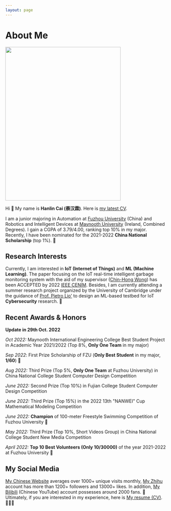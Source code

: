 ```yaml
---
layout: page
---
```


# About Me

<img src="https://www.caihanlin.com/caihanlin.jpg" class="floatpic" width="360" height="480">

Hi 👋 My name is **Hanlin Cai (蔡汉霖)**. Here is [my latest CV].  

I am a junior majoring in Automation at [Fuzhou University] (China) and Robotics and Intelligent Devices at [Maynooth University] (Ireland, Combined Degrees). I gain a CGPA of 3.79/4.00, ranking top 10% in my major. Recently, I have been nominated for the 2021-2022 **China National Scholarship** (top 1%). 🎊

## Research Interests

Currently, I am interested in **IoT (Internet of Things)** and **ML (Machine Learning)**. The paper focusing on the IoT real-time intelligent garbage monitoring system with the aid of my supervisor ([Chin-Hong Wong]) has been ACCEPTED by 2022  [IEEE CENIM]. Besides, I am currently attending a summer research project organized by the University of Cambridge under the guidance of [Prof. Pietro Lio'] to design an ML-based testbed for IoT **Cybersecurity** research. 🚀

## Recent Awards & Honors

**Update in 29th Oct. 2022**

*Oct 2022:* Maynooth International Engineering College Best Student Project in Academic Year 2021/2022 (Top 8%, **Only One Team** in my major)

*Sep 2022*: First Prize Scholarship of FZU (**Only Best Student** in my major, **1/60**) 🎉

*Aug 2022:*  Third Prize (Top 5%, **Only One Team** at Fuzhou University) in China National College Student Computer Design Competition

*June 2022:* Second Prize (Top 10%) in Fujian College Student Computer Design Competition

*June 2022:* Third Prize (Top 15%) in the 2022 13th "NANWEI" Cup Mathematical Modeling Competition

*June 2022:* **Champion** of 100-meter Freestyle Swimming Competition of Fuzhou University 🏅️

*May 2022:* Third Prize (Top 10%, Short Videos Group) in China National College Student New Media Competition

*April 2022:* **Top 10 Best Volunteers (Only 10/30000)** of the year 2021-2022 at Fuzhou University 🥰

## My Social Media

[My Chinese Website] averages over 1000+ unique visits monthly, [My Zhihu] account has more than 1200+ followers and 13000+ likes. In addition, [My Bilibili] (Chinese YouTube) account possesses around 2000 fans. 🌟 Ultimately, if you are interested in my experience, here is [My resume (CV)]. 👨🏻‍💻






[my latest CV]:https://caihanlin.com/file/CV-HanlinCAI.pdf
[Fuzhou University]: https://www.fzu.edu.cn/
[Maynooth University]: https://maynoothuniversity.ie/
[IEEE CENIM]:http://cenim.its.ac.id/#pdfexpress
[Chin-Hong Wong]: https://www.researchgate.net/profile/Chin-Hong-Wong
[Prof. Pietro Lio']: https://www.cl.cam.ac.uk/~pl219/
[My Chinese Website]: https://mieclance.club/
[My Zhihu]:https://www.zhihu.com/people/chlire
[My Bilibili]:https://space.bilibili.com/594030035?spm_id_from=333.1007.0.0
[My resume (CV)]:https://caihanlin.com/file/CV-HanlinCAI.pdf